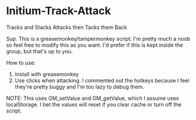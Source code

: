 # Initium-Track-Attack
Tracks and Stacks Attacks then Tacks them Back


Sup. This is a greasemonkey/tampermonkey script. 
I'm pretty much a noob so feel free to modify this as you want. 
I'd prefer if this is kept inside the group, but that's up to you.

How to use:

1. Install with greasemonkey
2. Use clicks when attacking. I commented out the hotkeys because I feel they're pretty buggy and I'm too lazy to debug them. 

NOTE: This uses GM_setValue and GM_getValue, which I assume uses localStorage. I bet the values will reset if you clear cache or turn off the script.